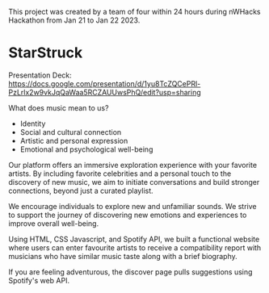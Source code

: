 This project was created by a team of four within 24 hours during nWHacks Hackathon from Jan 21 to Jan 22 2023.

# StarStruck
Presentation Deck: https://docs.google.com/presentation/d/1yu8TcZQCePRl-PzLrlx2w9vkJqQaWaa5RCZAUUwsPhQ/edit?usp=sharing

What does music mean to us? 
- Identity
- Social and cultural connection
- Artistic and personal expression
- Emotional and psychological well-being

Our platform offers an immersive exploration experience with your favorite artists. By including favorite celebrities and a personal touch to the discovery of new music, we aim to initiate conversations and build stronger connections, beyond just a curated playlist.

We encourage individuals to explore new and unfamiliar sounds. We strive to support the journey of discovering new emotions and experiences to improve overall well-being.

Using HTML, CSS Javascript, and Spotify API, we built a functional website where users can enter favourite artists to receive a compatibility report with musicians who have similar music taste along with a brief biography.

If you are feeling adventurous, the discover page pulls suggestions using Spotify's web API.
